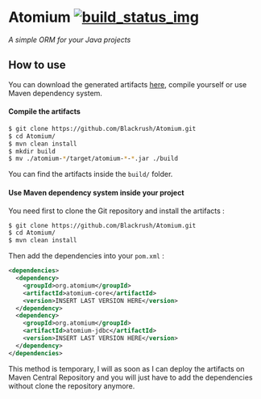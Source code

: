 Atomium [![build_status_img]][build_status]
=======

*A simple ORM for your Java projects*

## How to use

You can download the generated artifacts [here][downloads], compile yourself or use Maven dependency system.

#### Compile the artifacts

```bash
$ git clone https://github.com/Blackrush/Atomium.git
$ cd Atomium/
$ mvn clean install
$ mkdir build
$ mv ./atomium-*/target/atomium-*-*.jar ./build
```

You can find the artifacts inside the `build/` folder.

#### Use Maven dependency system inside your project

You need first to clone the Git repository and install the artifacts :

```bash
$ git clone https://github.com/Blackrush/Atomium.git
$ cd Atomium/
$ mvn clean install
```

Then add the dependencies into your `pom.xml` :

```xml
<dependencies>
  <dependency>
    <groupId>org.atomium</groupId>
    <artifactId>atomium-core</artifactId>
    <version>INSERT LAST VERSION HERE</version>
  </dependency>
  <dependency>
    <groupId>org.atomium</groupId>
    <artifactId>atomium-jdbc</artifactId>
    <version>INSERT LAST VERSION HERE</version>
  </dependency>
</dependencies>
```

This method is temporary, I will as soon as I can deploy the artifacts on Maven Central Repository and you will
just have to add the dependencies without clone the repository anymore.

[build_status_img]: https://drone.io/github.com/Blackrush/Atomium/status.png
[build_status]: https://drone.io/github.com/Blackrush/Atomium/latest
[downloads]: https://drone.io/github.com/Blackrush/Atomium/files
